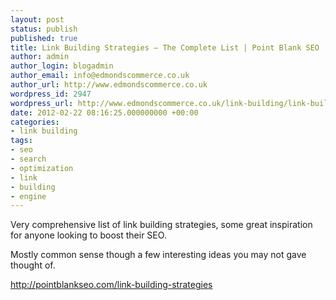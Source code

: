 ```yaml
---
layout: post
status: publish
published: true
title: Link Building Strategies – The Complete List | Point Blank SEO
author: admin
author_login: blogadmin
author_email: info@edmondscommerce.co.uk
author_url: http://www.edmondscommerce.co.uk
wordpress_id: 2947
wordpress_url: http://www.edmondscommerce.co.uk/link-building/link-building-strategies-%e2%80%93-the-complete-list-point-blank-seo/
date: 2012-02-22 08:16:25.000000000 +00:00
categories:
- link building
tags:
- seo
- search
- optimization
- link
- building
- engine
---
```

Very comprehensive list of link building strategies, some great inspiration for anyone looking to boost their SEO.

Mostly common sense though a few interesting ideas you may not gave thought of.

<a href="http://pointblankseo.com/link-building-strategies">http://pointblankseo.com/link-building-strategies</a>

